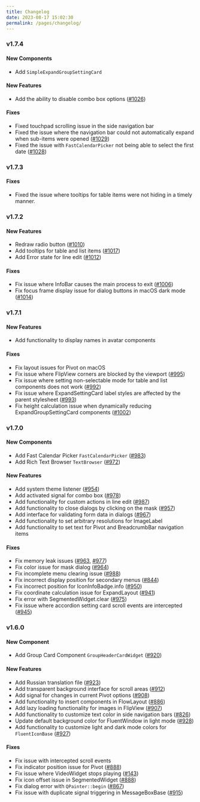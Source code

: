 ```yaml
---
title: Changelog
date: 2023-08-17 15:02:30
permalink: /pages/changelog/
---
```


### v1.7.4
#### New Components
* Add `SimpleExpandGroupSettingCard`

#### New Features
* Add the ability to disable combo box options ([#1026](https://github.com/zhiyiYo/PyQt-Fluent-Widgets/issues/1026))

#### Fixes
* Fixed touchpad scrolling issue in the side navigation bar
* Fixed the issue where the navigation bar could not automatically expand when sub-items were opened ([#1029](https://github.com/zhiyiYo/PyQt-Fluent-Widgets/issues/1029))
* Fixed the issue with `FastCalendarPicker` not being able to select the first date ([#1028](https://github.com/zhiyiYo/PyQt-Fluent-Widgets/issues/1028))

### v1.7.3

#### Fixes
* Fixed the issue where tooltips for table items were not hiding in a timely manner.

### v1.7.2
#### New Features
* Redraw radio button ([#1010](https://github.com/zhiyiYo/PyQt-Fluent-Widgets/issues/1010))
* Add tooltips for table and list items ([#1017](https://github.com/zhiyiYo/PyQt-Fluent-Widgets/issues/1017))
* Add Error state for line edit ([#1012](https://github.com/zhiyiYo/PyQt-Fluent-Widgets/issues/1012))

#### Fixes
* Fix issue where InfoBar causes the main process to exit ([#1006](https://github.com/zhiyiYo/PyQt-Fluent-Widgets/issues/1006))
* Fix focus frame display issue for dialog buttons in macOS dark mode ([#1014](https://github.com/zhiyiYo/PyQt-Fluent-Widgets/issues/1014))


### v1.7.1
#### New Features
* Add functionality to display names in avatar components

#### Fixes
* Fix layout issues for Pivot on macOS
* Fix issue where FlipView corners are blocked by the viewport ([#995](https://github.com/zhiyiYo/PyQt-Fluent-Widgets/issues/995))
* Fix issue where setting non-selectable mode for table and list components does not work ([#992](https://github.com/zhiyiYo/PyQt-Fluent-Widgets/issues/992))
* Fix issue where ExpandSettingCard label styles are affected by the parent stylesheet ([#993](https://github.com/zhiyiYo/PyQt-Fluent-Widgets/issues/993))
* Fix height calculation issue when dynamically reducing ExpandGroupSettingCard components ([#1002](https://github.com/zhiyiYo/PyQt-Fluent-Widgets/issues/1002))

### v1.7.0
#### New Components
* Add Fast Calendar Picker `FastCalendarPicker` ([#983](https://github.com/zhiyiYo/PyQt-Fluent-Widgets/issues/983))
* Add Rich Text Browser `TextBrowser` ([#972](https://github.com/zhiyiYo/PyQt-Fluent-Widgets/issues/972))

#### New Features
* Add system theme listener ([#954](https://github.com/zhiyiYo/PyQt-Fluent-Widgets/issues/954))
* Add activated signal for combo box ([#978](https://github.com/zhiyiYo/PyQt-Fluent-Widgets/issues/978))
* Add functionality for custom actions in line edit ([#987](https://github.com/zhiyiYo/PyQt-Fluent-Widgets/issues/987))
* Add functionality to close dialogs by clicking on the mask ([#957](https://github.com/zhiyiYo/PyQt-Fluent-Widgets/issues/957))
* Add interface for validating form data in dialogs ([#967](https://github.com/zhiyiYo/PyQt-Fluent-Widgets/issues/967))
* Add functionality to set arbitrary resolutions for ImageLabel
* Add functionality to set text for Pivot and BreadcrumbBar navigation items

#### Fixes
* Fix memory leak issues ([#963](https://github.com/zhiyiYo/PyQt-Fluent-Widgets/issues/954), [#977](https://github.com/zhiyiYo/PyQt-Fluent-Widgets/issues/954))
* Fix color issue for mask dialog ([#964](https://github.com/zhiyiYo/PyQt-Fluent-Widgets/issues/954))
* Fix incomplete menu clearing issue ([#988](https://github.com/zhiyiYo/PyQt-Fluent-Widgets/issues/954))
* Fix incorrect display position for secondary menus ([#844](https://github.com/zhiyiYo/PyQt-Fluent-Widgets/issues/954))
* Fix incorrect position for IconInfoBadge.info ([#950](https://github.com/zhiyiYo/PyQt-Fluent-Widgets/issues/954))
* Fix coordinate calculation issue for ExpandLayout ([#941](https://github.com/zhiyiYo/PyQt-Fluent-Widgets/issues/954))
* Fix error with SegmentedWidget.clear ([#975](https://github.com/zhiyiYo/PyQt-Fluent-Widgets/issues/954))
* Fix issue where accordion setting card scroll events are intercepted ([#945](https://github.com/zhiyiYo/PyQt-Fluent-Widgets/issues/954))

### v1.6.0
#### New Component
* Add Group Card Component `GroupHeaderCardWidget` ([#920](https://github.com/zhiyiYo/PyQt-Fluent-Widgets/issues/920))

#### New Features
* Add Russian translation file ([#923](https://github.com/zhiyiYo/PyQt-Fluent-Widgets/issues/923))
* Add transparent background interface for scroll areas ([#912](https://github.com/zhiyiYo/PyQt-Fluent-Widgets/issues/912))
* Add signal for changes in current Pivot options ([#908](https://github.com/zhiyiYo/PyQt-Fluent-Widgets/issues/908))
* Add functionality to insert components in FlowLayout ([#886](https://github.com/zhiyiYo/PyQt-Fluent-Widgets/issues/886))
* Add lazy loading functionality for images in FlipView ([#907](https://github.com/zhiyiYo/PyQt-Fluent-Widgets/issues/907))
* Add functionality to customize text color in side navigation bars ([#826](https://github.com/zhiyiYo/PyQt-Fluent-Widgets/issues/826))
* Update default background color for FluentWindow in light mode ([#928](https://github.com/zhiyiYo/PyQt-Fluent-Widgets/issues/928))
* Add functionality to customize light and dark mode colors for `FluentIconBase` ([#927](https://github.com/zhiyiYo/PyQt-Fluent-Widgets/issues/927))


#### Fixes
* Fix issue with intercepted scroll events
* Fix indicator position issue for Pivot ([#888](https://github.com/zhiyiYo/PyQt-Fluent-Widgets/issues/888))
* Fix issue where VideoWidget stops playing ([#143](https://github.com/zhiyiYo/PyQt-Fluent-Widgets/issues/143))
* Fix icon offset issue in SegmentedWidget ([#888](https://github.com/zhiyiYo/PyQt-Fluent-Widgets/issues/888))
* Fix dialog error with `QPainter::begin` ([#867](https://github.com/zhiyiYo/PyQt-Fluent-Widgets/issues/867))
* Fix issue with duplicate signal triggering in MessageBoxBase ([#915](https://github.com/zhiyiYo/PyQt-Fluent-Widgets/issues/915))
